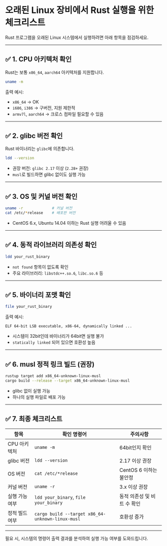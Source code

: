 
# 오래된 Linux 장비에서 Rust 실행을 위한 체크리스트

Rust 프로그램을 오래된 Linux 시스템에서 실행하려면 아래 항목을 점검하세요.

---

## ✅ 1. CPU 아키텍처 확인

Rust는 보통 `x86_64`, `aarch64` 아키텍처를 지원합니다.

```bash
uname -m
```

출력 예시:
- `x86_64` → OK
- `i686`, `i386` → 구버전, 지원 제한적
- `armv7l`, `aarch64` → 크로스 컴파일 필요할 수 있음

---

## ✅ 2. glibc 버전 확인

Rust 바이너리는 `glibc`에 의존합니다.

```bash
ldd --version
```

- 권장 버전: `glibc 2.17` 이상 (`2.28+` 권장)
- `musl`로 빌드하면 glibc 없이도 실행 가능

---

## ✅ 3. OS 및 커널 버전 확인

```bash
uname -r             # 커널 버전
cat /etc/*release    # 배포판 버전
```

- CentOS 6.x, Ubuntu 14.04 이하는 Rust 실행 어려울 수 있음

---

## ✅ 4. 동적 라이브러리 의존성 확인

```bash
ldd your_rust_binary
```

- `not found` 항목이 없도록 확인
- 주요 라이브러리: `libstdc++.so.6`, `libc.so.6` 등

---

## ✅ 5. 바이너리 포맷 확인

```bash
file your_rust_binary
```

출력 예시:
```
ELF 64-bit LSB executable, x86-64, dynamically linked ...
```

- 시스템이 32bit인데 바이너리가 64bit면 실행 불가
- `statically linked` 되어 있으면 호환성 높음

---

## ✅ 6. musl 정적 링크 빌드 (권장)

```bash
rustup target add x86_64-unknown-linux-musl
cargo build --release --target x86_64-unknown-linux-musl
```

- glibc 없이 실행 가능
- 하나의 실행 파일로 배포 가능

---

## ✅ 7. 최종 체크리스트

| 항목 | 확인 명령어 | 주의사항 |
|------|-------------|----------|
| CPU 아키텍처 | `uname -m` | 64bit인지 확인 |
| glibc 버전 | `ldd --version` | 2.17 이상 권장 |
| OS 버전 | `cat /etc/*release` | CentOS 6 이하는 불안정 |
| 커널 버전 | `uname -r` | 3.x 이상 권장 |
| 실행 가능 여부 | `ldd your_binary`, `file your_binary` | 동적 의존성 및 비트 수 확인 |
| 정적 빌드 여부 | `cargo build --target x86_64-unknown-linux-musl` | 호환성 증가 |

---

필요 시, 시스템의 명령어 출력 결과를 분석하여 실행 가능 여부를 도와드립니다.
